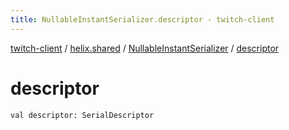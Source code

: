 ```yaml
---
title: NullableInstantSerializer.descriptor - twitch-client
---
```


[twitch-client](../../index.html) / [helix.shared](../index.html) / [NullableInstantSerializer](index.html) / [descriptor](./descriptor.html)

# descriptor

`val descriptor: SerialDescriptor`